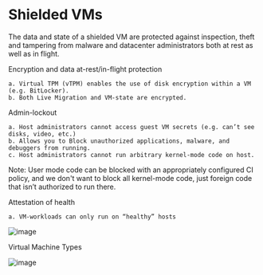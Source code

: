 # Shielded VMs
The data and state of a shielded VM are protected against inspection, theft and tampering from malware and datacenter administrators both at rest as well as in flight. 


Encryption and data at-rest/in-flight protection

    a. Virtual TPM (vTPM) enables the use of disk encryption within a VM (e.g. BitLocker).
    b. Both Live Migration and VM-state are encrypted.

Admin-lockout

    a. Host administrators cannot access guest VM secrets (e.g. can’t see disks, video, etc.)
    b. Allows you to Block unauthorized applications, malware, and debuggers from running.
    c. Host administrators cannot run arbitrary kernel-mode code on host.

Note: User mode code can be blocked with an appropriately configured CI policy, and we don't want to block all kernel-mode code, just foreign code that isn’t authorized to run there.

Attestation of health

    a. VM-workloads can only run on “healthy” hosts
![image](https://user-images.githubusercontent.com/71546848/220190199-ea577d5e-774d-4306-a76f-685ec01a65e8.png)
 

Virtual Machine Types

![image](https://user-images.githubusercontent.com/71546848/220190132-b813879c-b3ed-4b9b-8542-94c530aea6f8.png)



